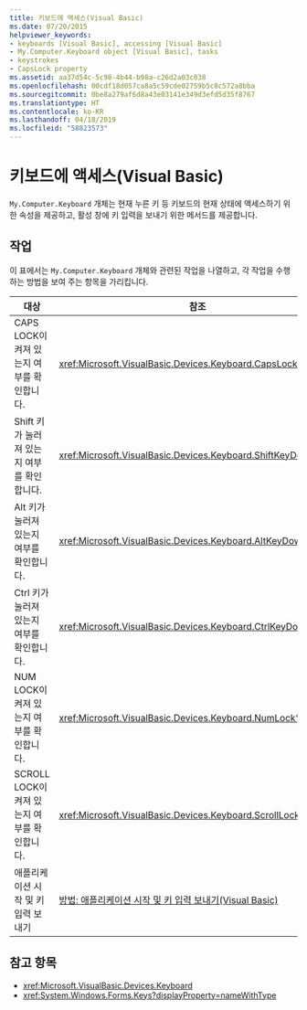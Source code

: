 ```yaml
---
title: 키보드에 액세스(Visual Basic)
ms.date: 07/20/2015
helpviewer_keywords:
- keyboards [Visual Basic], accessing [Visual Basic]
- My.Computer.Keyboard object [Visual Basic], tasks
- keystrokes
- CapsLock property
ms.assetid: aa37d54c-5c98-4b44-b98a-c26d2a03c038
ms.openlocfilehash: 00cdf18d057ca8a5c59cde02759b5c8c572a8bba
ms.sourcegitcommit: 0be8a279af6d8a43e03141e349d3efd5d35f8767
ms.translationtype: HT
ms.contentlocale: ko-KR
ms.lasthandoff: 04/18/2019
ms.locfileid: "58823573"
---
```

# <a name="accessing-the-keyboard-visual-basic"></a>키보드에 액세스(Visual Basic)
`My.Computer.Keyboard` 개체는 현재 누른 키 등 키보드의 현재 상태에 액세스하기 위한 속성을 제공하고, 활성 창에 키 입력을 보내기 위한 메서드를 제공합니다.  
  
## <a name="tasks"></a>작업  
 이 표에서는 `My.Computer.Keyboard` 개체와 관련된 작업을 나열하고, 각 작업을 수행하는 방법을 보여 주는 항목을 가리킵니다.  
  
|대상|참조|  
|--------|---------|  
|CAPS LOCK이 켜져 있는지 여부를 확인합니다.|<xref:Microsoft.VisualBasic.Devices.Keyboard.CapsLock%2A>|  
|Shift 키가 눌러져 있는지 여부를 확인합니다.|<xref:Microsoft.VisualBasic.Devices.Keyboard.ShiftKeyDown%2A>|  
|Alt 키가 눌러져 있는지 여부를 확인합니다.|<xref:Microsoft.VisualBasic.Devices.Keyboard.AltKeyDown%2A>|  
|Ctrl 키가 눌러져 있는지 여부를 확인합니다.|<xref:Microsoft.VisualBasic.Devices.Keyboard.CtrlKeyDown%2A>|  
|NUM LOCK이 켜져 있는지 여부를 확인합니다.|<xref:Microsoft.VisualBasic.Devices.Keyboard.NumLock%2A>|  
|SCROLL LOCK이 켜져 있는지 여부를 확인합니다.|<xref:Microsoft.VisualBasic.Devices.Keyboard.ScrollLock%2A>|  
|애플리케이션 시작 및 키 입력 보내기|[방법: 애플리케이션 시작 및 키 입력 보내기(Visual Basic)](../../../../visual-basic/developing-apps/programming/computer-resources/how-to-start-an-application-and-send-it-keystrokes.md)|  
  
## <a name="see-also"></a>참고 항목

- <xref:Microsoft.VisualBasic.Devices.Keyboard>
- <xref:System.Windows.Forms.Keys?displayProperty=nameWithType>
